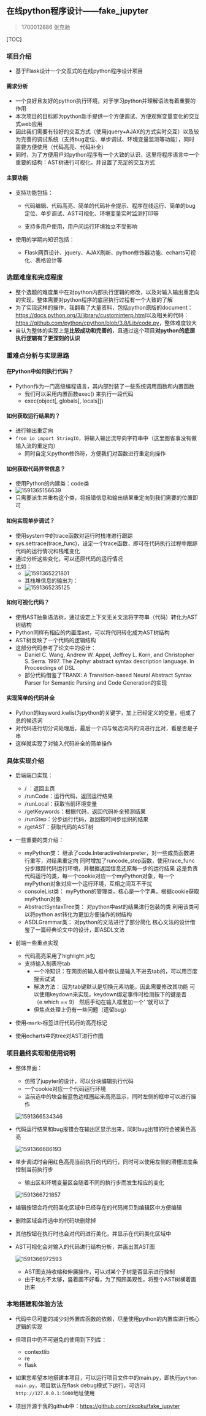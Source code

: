## 在线python程序设计——fake_jupyter

> 1700012886 张克驰

[TOC]

### 项目介绍

- 基于Flask设计一个交互式的在线python程序设计项目

#### 需求分析

- 一个良好且友好的python执行环境，对于学习python并理解语法有着重要的作用
- 本次项目的目标即为python新手提供一个方便调试、方便观察变量变化的交互式web应用
- 因此我们需要有较好的交互方式（使用jquery+AJAX的方式实时交互）以及较为完善的调试系统（支持bug定位、单步调试、环境变量监测等功能），同时需要方便使用（代码高亮、代码补全）
- 同时，为了方便用户对python程序有一个大致的认识，这里将程序语言中一个重要的结构：AST树进行可视化，并设置了充足的交互方式

#### 主要功能

- 支持功能包括：
  - 代码编辑、代码高亮、简单的代码补全提示、程序在线运行、简单的bug定位、单步调试、AST可视化、环境变量实时监测打印等

  - 支持多用户使用，用户间运行环境独立不受影响

- 使用的学期内知识包括：
  - Flask网页设计、jquery、AJAX刷新、python修饰器功能、echarts可视化、表格设计等

### 选题难度和完成程度

- 整个选题的难度集中在对python内部执行逻辑的修改，以及对输入输出重定向的实现，整体需要对python程序的底层执行过程有一个大致的了解
- 为了实现这样的操作，我翻看了大量资料，包括python原版的document：<https://docs.python.org/3/library/custominterp.html>以及相关的代码：<https://github.com/python/cpython/blob/3.8/Lib/code.py>，整体难度较大
- 自认为整体的实现上是**比较成功和完善的**，且通过这个项目**对python的底层执行逻辑有了更深刻的认识**

### 重难点分析与实现思路

#### 在Python中如何执行代码？

- Python作为一门高级编程语言，其内部封装了一些系统调用函数和内置函数
  - 我们可以采用内置函数exec() 来执行一段代码
  - exec(object[, globals[, locals]])

#### 如何获取运行结果的？

- 进行输出重定向
- `from io import StringIO`，将输入输出流导向字符串中（这里图省事没有做输入流的重定向）
  - 同时自定义python修饰符，方便我们对函数进行重定向操作

#### 如何获取代码异常信息？

- 使用Python的内建类：code类
- ![1591365156639](assets/1591365156639.png)
- 只需要派生并重构这个类，将报错信息和输出结果重定向到我们需要的位置即可

#### 如何实现单步调试？

- 使用system中的trace函数对运行时栈堆进行跟踪
- sys.settrace(trace_func)，设定一个trace函数，即可在代码执行过程中跟踪代码的运行情况和栈堆变化
- 通过分析这些变化，可以还原代码的运行情况
- 比如：
  - ![1591365221801](assets/1591365221801.png)
  - 其栈堆信息的输出为：
  - ![1591365235125](assets/1591365235125.png)

#### 如何可视化代码？

- 使用AST抽象语法树，通过设定上下文无关文法将字符串（代码）转化为AST树结构
- Python同样有相应的内置库ast，可以将代码转化成为AST树结构
- AST树反映了一个代码的逻辑结构
- 这部分代码参考了论文中的设计：
  - Daniel C. Wang, Andrew W. Appel, Jeffrey L. Korn, and Christopher S. Serra. 1997. The Zephyr abstract syntax description language. In Proceedings of DSL
  - 部分代码借鉴了TRANX: A Transition-based Neural Abstract Syntax Parser for Semantic Parsing and Code Generation的实现

#### 实现简单的代码补全

- Python的keyword.kwlist为python的关键字，加上已经定义的变量，组成了总的候选词
- 对代码进行切分词处理后，最后一个词与候选词内的词进行比对，看是否是子串
- 这样就实现了对输入代码补全的简单操作



### 具体实现介绍

- 后端端口实现：
  - / ：返回主页
  - /runCode：运行代码，返回运行结果
  - /runLocal：获取当前环境变量
  - /getKeywords：根据代码，返回代码补全预测结果
  - /runStep：分步运行代码，返回按时间步组织的结果
  - /getAST：获取代码的AST树

- 一些重要的类介绍：
  - myPython类：
    继承了code.InteractiveInterpreter，对一些成员函数进行重写，对结果重定向
    同时增加了runcode_step函数，使用trace_func分步跟踪代码运行环境，并根据返回信息还原每一步的运行结果
    这是负责代码运行的类，每一个cookie对应一个myPython对象，每一个myPython对象对应一个运行环境，互相之间互不干扰
  - consoleList类：
    myPython的管理类，核心是一个字典，根据cookie获取myPython对象
  - AbstractSyntaxTree类：
    对python中ast的结果进行包装的类
    利用该类可以将python ast转化为更加方便操作的树结构
  - ASDLGrammar类：
    对python的文法进行了部分简化
    核心文法的设计借鉴了一篇经典论文中的设计，即ASDL文法
- 前端一些重点实现
  - 代码高亮采用了highlight.js包
  - 支持输入制表符tab
    - 一个冷知识：在网页的输入框中默认是输入不进去tab的，可以用百度搜索试试
    - 解决方法：
      因为tab键默认是切换元素功能，因此需要修改其功能
      可以使用keydown来实现，keydown绑定事件时检测按下的键是否（e.which == 9）
      然后手动在输入框里加一个’    ‘就可以了
    - 但焦点处理上仍有一些问题（遗留bug）

- 使用`<mark>`标签进行代码行的高亮标记
- 使用echarts中的tree对AST进行作图



### 项目最终实现和使用说明

- 整体界面：

  - 仿照了jupyter的设计，可以分块编辑执行代码
  - 一个cookie对应一个代码运行环境
  - 当前选中的块会被蓝色边框圈起来高亮显示，同时左侧的框中可以进行操作

  ![1591366534346](assets/1591366534346.png)

- 代码运行结果和bug报错会在输出区显示出来，同时bug出错的行会被黄色高亮

  ![1591366686193](assets/1591366686193.png)

- 单步调试时会用红色高亮当前执行的代码行，同时可以使用左侧的滑槽进度条控制当前执行步

  - 输出区和环境变量区会随着不同的执行步而发生相应的变化

  ![1591366721857](assets/1591366721857.png)

- 编辑按钮会将代码美化区域中已经存在的代码拷贝到编辑区中方便编辑
- 删除区域会将选中的代码块删除掉
- 其他按钮在执行时也会对代码进行美化，并显示在代码美化区域中

- AST可视化会对输入的代码进行结构分析，并画出其AST图

  ![1591366972593](assets/1591366972593.png)

  - AST图支持收缩和伸展操作，可以对某个子树是否显示进行控制
  - 由于地方不太够，竖着画不好看，为了照顾美观性，将整个AST树横着画出来



### 本地搭建和体验方法

- 代码中尽可能的减少对外置库函数的依赖，尽量使用python的内置库进行核心逻辑的实现
- 但项目中仍不可避免的使用到下列库：
  - contextlib
  - re
  - flask
- 如果您希望本地搭建本项目，可以运行项目文件中的main.py，即执行`python main.py`，项目默认在flask debug模式下运行，可访问`http://127.0.0.1:5000`地址使用

- 项目开源于我的github中：<https://github.com/zkcpku/fake_jupyter>